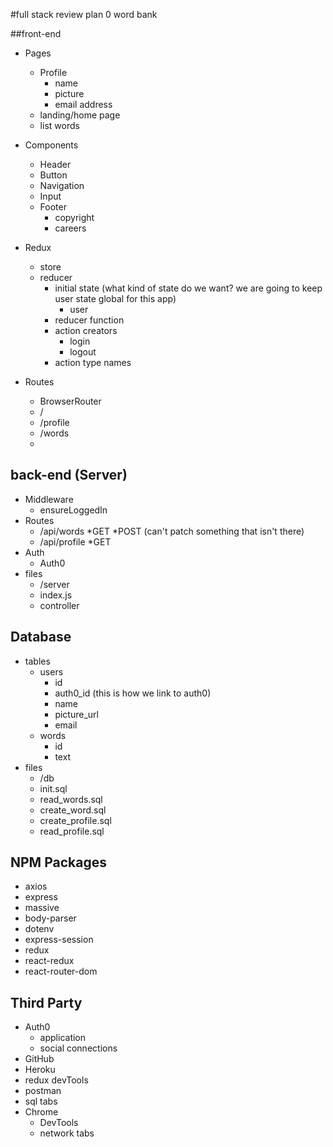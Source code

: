 #full stack review plan 0 word bank

##front-end

* Pages 
    * Profile 
        * name
        * picture
        * email address
    * landing/home page
    * list words 
    

* Components 
    * Header 
    * Button
    * Navigation 
    * Input
    * Footer 
        * copyright
        * careers 

* Redux
    * store
    * reducer 
        * initial state (what kind of state do we want? we are going to keep user state global for this app)
            * user
        * reducer function
        * action creators 
            * login
            * logout
        * action type names 

* Routes 
    * BrowserRouter
    * / 
    * /profile 
    * /words
    * 


## back-end (Server)

* Middleware 
    * ensureLoggedIn
* Routes
    * /api/words
        *GET
        *POST
        (can't patch something that isn't there)
    * /api/profile
        *GET
* Auth
    * Auth0
* files
    * /server
    * index.js
    * controller

## Database

* tables
    * users
        * id 
        * auth0_id (this is how we link to auth0)
        * name
        * picture_url
        * email
   * words
        * id
        * text
* files
    * /db
     * init.sql
     * read_words.sql
     * create_word.sql
     * create_profile.sql
     * read_profile.sql


## NPM Packages 

* axios
* express
* massive
* body-parser
* dotenv
* express-session
* redux
* react-redux
* react-router-dom

## Third Party

* Auth0
    * application
    * social connections
* GitHub
* Heroku 
* redux devTools
* postman
* sql tabs
* Chrome
    * DevTools
     * network tabs